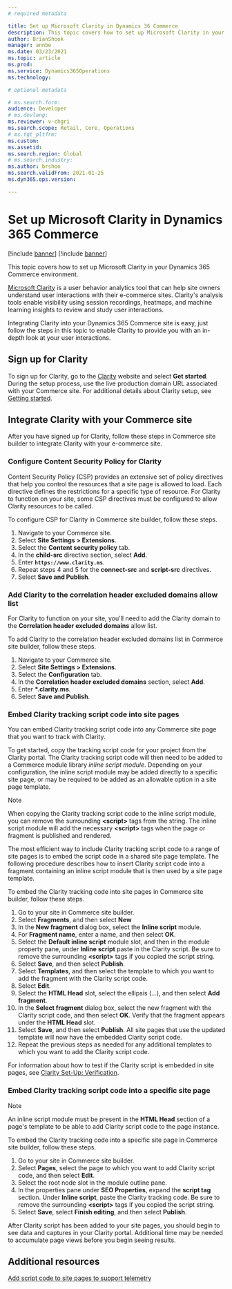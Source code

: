 ```yaml
---
# required metadata

title: Set up Microsoft Clarity in Dynamics 36 Commerce
description: This topic covers how to set up Microsoft Clarity in your Dynamics 365 Commerce environment. 
author: BrianShook
manager: annbe
ms.date: 03/23/2021
ms.topic: article
ms.prod: 
ms.service: Dynamics365Operations
ms.technology: 

# optional metadata

# ms.search.form: 
audience: Developer
# ms.devlang: 
ms.reviewer: v-chgri
ms.search.scope: Retail, Core, Operations
# ms.tgt_pltfrm: 
ms.custom: 
ms.assetid: 
ms.search.region: Global
# ms.search.industry: 
ms.author: brshoo
ms.search.validFrom: 2021-01-25
ms.dyn365.ops.version: 

---
```


# Set up Microsoft Clarity in Dynamics 365 Commerce

[!include [banner](includes/banner.md)]
[!include [banner](includes/preview-banner.md)]

This topic covers how to set up Microsoft Clarity in your Dynamics 365 Commerce environment. 

[Microsoft Clarity](https://clarity.microsoft.com/) is a user behavior analytics tool that can help site owners understand user interactions with their e-commerce sites. Clarity's analysis tools enable visibility using session recordings, heatmaps, and machine learning insights to review and study user interactions. 

Integrating Clarity into your Dynamics 365 Commerce site is easy, just follow the steps in this topic to enable Clarity to provide you with an in-depth look at your user interactions.

## Sign up for Clarity

To sign up for Clarity, go to the [Clarity](https://clarity.microsoft.com/) website and select **Get started**. During the setup process, use the live production domain URL associated with your Commerce site. For additional details about Clarity setup, see [Getting started](https://docs.microsoft.com/clarity/getting-started).

## Integrate Clarity with your Commerce site

After you have signed up for Clarity, follow these steps in Commerce site builder to integrate Clarity with your e-commerce site.

### Configure Content Security Policy for Clarity

Content Security Policy (CSP) provides an extensive set of policy directives that help you control the resources that a site page is allowed to load. Each directive defines the restrictions for a specific type of resource. For Clarity to function on your site, some CSP directives must be configured to allow Clarity resources to be called. 

To configure CSP for Clarity in Commerce site builder, follow these steps.

1. Navigate to your Commerce site.
1. Select **Site Settings \> Extensions**.
1. Select the **Content security policy** tab.
1. In the **child-src** directive section, select **Add**.
1. Enter **``https://www.clarity.ms``**.
1. Repeat steps 4 and 5 for the **connect-src** and **script-src** directives.
1. Select **Save and Publish**.

### Add Clarity to the correlation header excluded domains allow list

For Clarity to function on your site, you'll need to add the Clarity domain to the **Correlation header excluded domains** allow list. 

To add Clarity to the correlation header excluded domains list in Commerce site builder, follow these steps.

1. Navigate to your Commerce site.
1. Select **Site Settings > Extensions**.
1. Select the **Configuration** tab.
1. In the **Correlation header excluded domains** section, select **Add**.
1. Enter **\*.clarity.ms**.
1. Select **Save and Publish**.

### Embed Clarity tracking script code into site pages

You can embed Clarity tracking script code into any Commerce site page that you want to track with Clarity.

To get started, copy the tracking script code for your project from the Clarity portal. The Clarity tracking script code will then need to be added to a Commerce module library *inline script module*. Depending on your configuration, the inline script module may be added directly to a specific site page, or may be required to be added as an allowable option in a site page template. 

> [!NOTE]
> When copying the Clarity tracking script code to the inline script module, you can remove the surrounding **\<script\>** tags from the string. The inline script module will add the necessary **\<script\>** tags when the page or fragment is published and rendered.

The most efficient way to include Clarity tracking script code to a range of site pages is to embed the script code in a shared site page template. The following procedure describes how to insert Clarity script code into a fragment containing an inline script module that is then used by a site page template. 

To embed the Clarity tracking code into site pages in Commerce site builder, follow these steps.

1. Go to your site in Commerce site builder.
1. Select **Fragments**, and then select **New**
1. In the **New fragment** dialog box, select the **Inline script** module.
1. For **Fragment name**, enter a name, and then select **OK**.
1. Select the **Default inline script** module slot, and then in the module property pane, under **Inline script** paste in the Clarity script. Be sure to remove the surrounding **\<script\>** tags if you copied the script string.
1. Select **Save**, and then select **Publish**.
1. Select **Templates**, and then select the template to which you want to add the fragment with the Clarity script code.
1. Select **Edit**.
1. Select the **HTML Head** slot, select the ellipsis (...), and then select **Add fragment**.
1. In the **Select fragment** dialog box, select the new fragment with the Clarity script code, and then select **OK**. Verify that the fragment appears under the **HTML Head** slot.
1. Select **Save**, and then select **Publish**. All site pages that use the updated template will now have the embedded Clarity script code.
1. Repeat the previous steps as needed for any additional templates to which you want to add the Clarity script code.

For information about how to test if the Clarity script is embedded in site pages, see [Clarity Set-Up: Verification](https://docs.microsoft.com/clarity/clarity-setup#verification).

### Embed Clarity tracking script code into a specific site page

> [!NOTE] 
> An inline script module must be present in the **HTML Head** section of a page's template to be able to add Clarity script code to the page instance.

To embed the Clarity tracking code into a specific site page in Commerce site builder, follow these steps.

1. Go to your site in Commerce site builder.
1. Select **Pages**, select the page to which you want to add Clarity script code, and then select **Edit**.
1. Select the root node slot in the module outline pane.
1. In the properties pane under **SEO Properties**, expand the **script tag** section. Under **Inline script**, paste the Clarity tracking code. Be sure to remove the surrounding **\<script\>** tags if you copied the script string.
1. Select **Save**, select **Finish editing**, and then select **Publish**.

After Clarity script has been added to your site pages, you should begin to see data and captures in your Clarity portal. Additional time may be needed to accumulate page views before you begin seeing results.

## Additional resources

[Add script code to site pages to support telemetry](add-telemetry.md)

